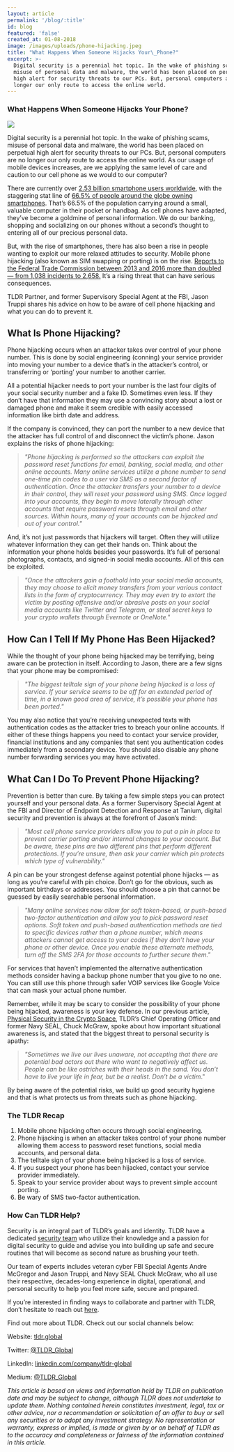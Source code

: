 ```yaml
---
layout: article
permalink: '/blog/:title'
id: blog
featured: 'false'
created_at: 01-08-2018
image: /images/uploads/phone-hijacking.jpeg
title: "What Happens When Someone Hijacks Your\_Phone?"
excerpt: >-
  Digital security is a perennial hot topic. In the wake of phishing scams,
  misuse of personal data and malware, the world has been placed on perpetual
  high alert for security threats to our PCs. But, personal computers are no
  longer our only route to access the online world.
---
```

### What Happens When Someone Hijacks Your Phone?

![](https://cdn-images-1.medium.com/max/1600/1*ULjTt2I4oJ_BuCTGcLQtkA.jpeg)

Digital security is a perennial hot topic. In the wake of phishing scams, misuse of personal data and malware, the world has been placed on perpetual high alert for security threats to our PCs. But, personal computers are no longer our only route to access the online world. As our usage of mobile devices increases, are we applying the same level of care and caution to our cell phone as we would to our computer?

There are currently over [2.53 billion smartphone users worldwide](https://statista.com/statistics/330695/number-of-smartphone-users-worldwide/), with the staggering stat line of [66.5% of people around the globe owning smartphones](https://recode.net/2017/10/16/16482168/two-thirds-of-adults-worldwide-will-own-smartphones-next-year). That’s 66.5% of the population carrying around a small, valuable computer in their pocket or handbag. As cell phones have adapted, they’ve become a goldmine of personal information. We do our banking, shopping and socializing on our phones without a second’s thought to entering all of our precious personal data.

But, with the rise of smartphones, there has also been a rise in people wanting to exploit our more relaxed attitudes to security. Mobile phone hijacking (also known as SIM swapping or porting) is on the rise. [Reports to the Federal Trade Commission between 2013 and 2016 more than doubled — from 1,038 incidents to 2,658.](https://ftc.gov/news-events/blogs/techftc/2016/06/your-mobile-phone-account-could-be-hijacked-identity-thief) It’s a rising threat that can have serious consequences.

TLDR Partner, and former Supervisory Special Agent at the FBI, Jason Truppi shares his advice on how to be aware of cell phone hijacking and what you can do to prevent it.

## What Is Phone Hijacking?

Phone hijacking occurs when an attacker takes over control of your phone number. This is done by social engineering (conning) your service provider into moving your number to a device that’s in the attacker’s control, or transferring or ‘porting’ your number to another carrier.

All a potential hijacker needs to port your number is the last four digits of your social security number and a fake ID. Sometimes even less. If they don’t have that information they may use a convincing story about a lost or damaged phone and make it seem credible with easily accessed information like birth date and address.

If the company is convinced, they can port the number to a new device that the attacker has full control of and disconnect the victim’s phone. Jason explains the risks of phone hijacking:

> _"Phone hijacking is performed so the attackers can exploit the password reset functions for email, banking, social media, and other online accounts. Many online services utilize a phone number to send one-time pin codes to a user via SMS as a second factor of authentication. Once the attacker transfers your number to a device in their control, they will reset your password using SMS. Once logged into your accounts, they begin to move laterally through other accounts that require password resets through email and other sources. Within hours, many of your accounts can be hijacked and out of your control."_

And, it’s not just passwords that hijackers will target. Often they will utilize whatever information they can get their hands on. Think about the information your phone holds besides your passwords. It’s full of personal photographs, contacts, and signed-in social media accounts. All of this can be exploited.

> _"Once the attackers gain a foothold into your social media accounts, they may choose to elicit money transfers from your various contact lists in the form of cryptocurrency. They may even try to extort the victim by posting offensive and/or abrasive posts on your social media accounts like Twitter and Telegram, or steal secret keys to your crypto wallets through Evernote or OneNote."_

## How Can I Tell If My Phone Has Been Hijacked?

While the thought of your phone being hijacked may be terrifying, being aware can be protection in itself. According to Jason, there are a few signs that your phone may be compromised:

> _"The biggest telltale sign of your phone being hijacked is a loss of service. If your service seems to be off for an extended period of time, in a known good area of service, it’s possible your phone has been ported."_

You may also notice that you’re receiving unexpected texts with authentication codes as the attacker tries to breach your online accounts. If either of these things happens you need to contact your service provider, financial institutions and any companies that sent you authentication codes immediately from a secondary device. You should also disable any phone number forwarding services you may have activated.

## What Can I Do To Prevent Phone Hijacking?

Prevention is better than cure. By taking a few simple steps you can protect yourself and your personal data. As a former Supervisory Special Agent at the FBI and Director of Endpoint Detection and Response at Tanium, digital security and prevention is always at the forefront of Jason’s mind:

> _"Most cell phone service providers allow you to put a pin in place to prevent carrier porting and/or internal changes to your account. But be aware, these pins are two different pins that perform different protections. If you’re unsure, then ask your carrier which pin protects which type of vulnerability."_

A pin can be your strongest defense against potential phone hijacks — as long as you’re careful with pin choice. Don’t go for the obvious, such as important birthdays or addresses. You should choose a pin that cannot be guessed by easily searchable personal information.

> _"Many online services now allow for soft token-based, or push-based two-factor authentication and allow you to pick password reset options. Soft token and push-based authentication methods are tied to specific devices rather than a phone number, which means attackers cannot get access to your codes if they don’t have your phone or other device. Once you enable these alternate methods, turn off the SMS 2FA for those accounts to further secure them."_

For services that haven’t implemented the alternative authentication methods consider having a backup phone number that you give to no one. You can still use this phone through safer VOIP services like Google Voice that can mask your actual phone number.

Remember, while it may be scary to consider the possibility of your phone being hijacked, awareness is your key defense. In our previous article, [Physical Security in the Crypto Space](https://medium.com/@TLDR_Capital/physical-security-in-the-crypto-space-bee91aca6e7f), TLDR’s Chief Operating Officer and former Navy SEAL, Chuck McGraw, spoke about how important situational awareness is, and stated that the biggest threat to personal security is apathy:

> _"Sometimes we live our lives unaware, not accepting that there are potential bad actors out there who want to negatively affect us. People can be like ostriches with their heads in the sand. You don’t have to live your life in fear, but be a realist. Don’t be a victim_."

By being aware of the potential risks, we build up good security hygiene and that is what protects us from threats such as phone hijacking.

### The TLDR Recap

1. Mobile phone hijacking often occurs through social engineering.
2. Phone hijacking is when an attacker takes control of your phone number allowing them access to password reset functions, social media accounts, and personal data.
3. The telltale sign of your phone being hijacked is a loss of service.
4. If you suspect your phone has been hijacked, contact your service provider immediately.
5. Speak to your service provider about ways to prevent simple account porting.
6. Be wary of SMS two-factor authentication.

### How Can TLDR Help?

Security is an integral part of TLDR’s goals and identity. TLDR have a dedicated [security team](https://medium.com/@TLDR_Capital/meet-the-tldr-security-team-4e0cc4964380) who utilize their knowledge and a passion for digital security to guide and advise you into building up safe and secure routines that will become as second nature as brushing your teeth.

Our team of experts includes veteran cyber FBI Special Agents Andre McGregor and Jason Truppi, and Navy SEAL Chuck McGraw, who all use their respective, decades-long experience in digital, operational, and personal security to help you feel more safe, secure and prepared.

If you’re interested in finding ways to collaborate and partner with TLDR, don’t hesitate to reach out [here](https://tldr.global/contact).

Find out more about TLDR. Check out our social channels below:

Website: [tldr.global](https://tldr.global/)

Twitter: [@TLDR_Global](https://twitter.com/TLDR_Global)

LinkedIn: [linkedin.com/company/tldr-global](https://www.linkedin.com/company/tldr-global/)

Medium: [@TLDR_Global](https://medium.com/@TLDR_Global)

_This article is based on views and information held by TLDR on publication date and may be subject to change, although TLDR does not undertake to update them. Nothing contained herein constitutes investment, legal, tax or other advice, nor a recommendation or solicitation of an offer to buy or sell any securities or to adopt any investment strategy. No representation or warranty, express or implied, is made or given by or on behalf of TLDR as to the accuracy and completeness or fairness of the information contained in this article._
